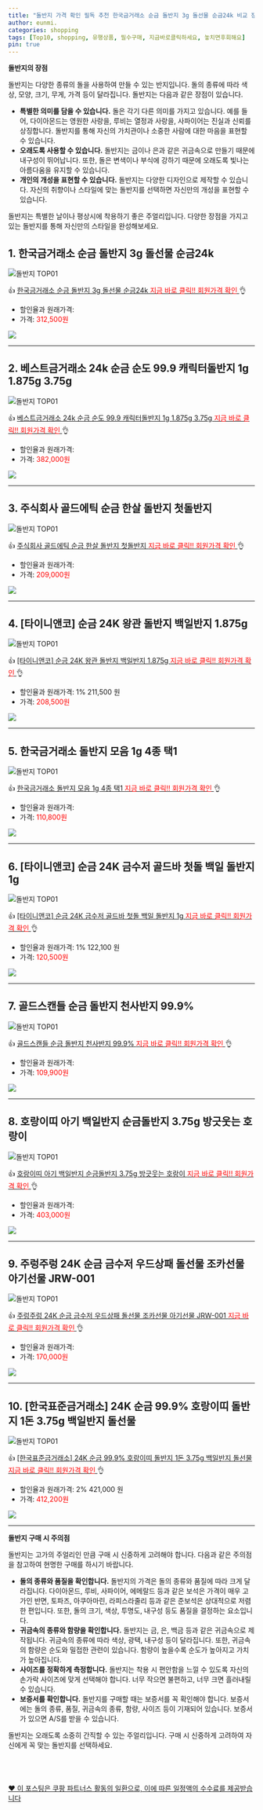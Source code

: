 ```yaml
---
title: "돌반지 가격 확인 필독 추천 한국금거래소 순금 돌반지 3g 돌선물 순금24k 비교 장점 구매가이드"
author: eunmi.
categories: shopping
tags: [Top10, shopping, 유행상품, 필수구매, 지금바로클릭하세요, 놓치면후회해요]
pin: true
---
```

**돌반지의 장점**

돌반지는 다양한 종류의 돌을 사용하여 만들 수 있는 반지입니다. 돌의 종류에 따라 색상, 모양, 크기, 무게, 가격 등이 달라집니다. 돌반지는 다음과 같은 장점이 있습니다.

* **특별한 의미를 담을 수 있습니다.** 돌은 각기 다른 의미를 가지고 있습니다. 예를 들어, 다이아몬드는 영원한 사랑을, 루비는 열정과 사랑을, 사파이어는 진실과 신뢰를 상징합니다. 돌반지를 통해 자신의 가치관이나 소중한 사람에 대한 마음을 표현할 수 있습니다.
* **오래도록 사용할 수 있습니다.** 돌반지는 금이나 은과 같은 귀금속으로 만들기 때문에 내구성이 뛰어납니다. 또한, 돌은 변색이나 부식에 강하기 때문에 오래도록 빛나는 아름다움을 유지할 수 있습니다.
* **개인의 개성을 표현할 수 있습니다.** 돌반지는 다양한 디자인으로 제작할 수 있습니다. 자신의 취향이나 스타일에 맞는 돌반지를 선택하면 자신만의 개성을 표현할 수 있습니다.

돌반지는 특별한 날이나 평상시에 착용하기 좋은 주얼리입니다. 다양한 장점을 가지고 있는 돌반지를 통해 자신만의 스타일을 완성해보세요.

   

## 1. 한국금거래소 순금 돌반지 3g 돌선물 순금24k

![돌반지 TOP01](https://thumbnail8.coupangcdn.com/thumbnails/remote/230x230ex/image/vendor_inventory/5f68/103714cb2868dfc24f549e55a6baa882a2935407a6dfc0e302ffa759094e.jpg)


👍 [한국금거래소 순금 돌반지 3g 돌선물 순금24k <font color=red> 지금 바로 클릭!! 회원가격 확인 </font> ](https://link.coupang.com/re/AFFSDP?lptag=AF3617701&subid=GithubCoopas&pageKey=4738508483&traceid=V0-153&itemId=6018163285&vendorItemId=73315841517) 👌 


- 할인율과 원래가격: 
- 가격: <span style='color:red'>312,500원</span>

[![](/discount_price.png)](https://link.coupang.com/re/AFFSDP?lptag=AF3617701&subid=GithubCoopas&pageKey=4738508483&traceid=V0-153&itemId=6018163285&vendorItemId=73315841517)

---


   

## 2. 베스트금거래소 24k 순금 순도 99.9 캐릭터돌반지 1g 1.875g 3.75g

![돌반지 TOP01](https://thumbnail9.coupangcdn.com/thumbnails/remote/230x230ex/image/vendor_inventory/39ec/5d3abfb800f2ee7f54897dc0f17c4293132cdfbca842bfc441af31d2b554.jpg)


👍 [베스트금거래소 24k 순금 순도 99.9 캐릭터돌반지 1g 1.875g 3.75g <font color=red> 지금 바로 클릭!! 회원가격 확인 </font> ](https://link.coupang.com/re/AFFSDP?lptag=AF3617701&subid=GithubCoopas&pageKey=7613325154&traceid=V0-153&itemId=20168550747&vendorItemId=3047291103) 👌 


- 할인율과 원래가격: 
- 가격: <span style='color:red'>382,000원</span>

[![](/discount_price.png)](https://link.coupang.com/re/AFFSDP?lptag=AF3617701&subid=GithubCoopas&pageKey=7613325154&traceid=V0-153&itemId=20168550747&vendorItemId=3047291103)

---


   

## 3. 주식회사 골드에틱 순금 한살 돌반지 첫돌반지

![돌반지 TOP01](https://thumbnail6.coupangcdn.com/thumbnails/remote/230x230ex/image/vendor_inventory/images/2018/11/12/13/7/a6343ffa-d673-4d9d-88f1-67546433469c.jpg)


👍 [주식회사 골드에틱 순금 한살 돌반지 첫돌반지 <font color=red> 지금 바로 클릭!! 회원가격 확인 </font> ](https://link.coupang.com/re/AFFSDP?lptag=AF3617701&subid=GithubCoopas&pageKey=155785089&traceid=V0-153&itemId=448532233&vendorItemId=4112078619) 👌 


- 할인율과 원래가격: 
- 가격: <span style='color:red'>209,000원</span>

[![](/discount_price.png)](https://link.coupang.com/re/AFFSDP?lptag=AF3617701&subid=GithubCoopas&pageKey=155785089&traceid=V0-153&itemId=448532233&vendorItemId=4112078619)

---


   

## 4. [타이니앤코] 순금 24K 왕관 돌반지 백일반지 1.875g

![돌반지 TOP01](https://thumbnail9.coupangcdn.com/thumbnails/remote/230x230ex/image/vendor_inventory/f5a9/126ef846aec8f5496e0089f1f51dbb7cba5a382a5d50717caaa61a746a1b.jpg)


👍 [[타이니앤코] 순금 24K 왕관 돌반지 백일반지 1.875g <font color=red> 지금 바로 클릭!! 회원가격 확인 </font> ](https://link.coupang.com/re/AFFSDP?lptag=AF3617701&subid=GithubCoopas&pageKey=7390000980&traceid=V0-153&itemId=19104490060&vendorItemId=86224949345) 👌 


- 할인율과 원래가격: 1%  211,500   원
- 가격: <span style='color:red'>208,500원</span>

[![](/discount_price.png)](https://link.coupang.com/re/AFFSDP?lptag=AF3617701&subid=GithubCoopas&pageKey=7390000980&traceid=V0-153&itemId=19104490060&vendorItemId=86224949345)

---


   

## 5. 한국금거래소 돌반지 모음 1g 4종 택1

![돌반지 TOP01](https://thumbnail8.coupangcdn.com/thumbnails/remote/230x230ex/image/vendor_inventory/9d8c/f4a3f321aea9a21b3b4740776dadf9516b644e827e2eb0f204d35fb1e229.jpg)


👍 [한국금거래소 돌반지 모음 1g 4종 택1 <font color=red> 지금 바로 클릭!! 회원가격 확인 </font> ](https://link.coupang.com/re/AFFSDP?lptag=AF3617701&subid=GithubCoopas&pageKey=7282661216&traceid=V0-153&itemId=18596697782&vendorItemId=85732824339) 👌 


- 할인율과 원래가격: 
- 가격: <span style='color:red'>110,800원</span>

[![](/discount_price.png)](https://link.coupang.com/re/AFFSDP?lptag=AF3617701&subid=GithubCoopas&pageKey=7282661216&traceid=V0-153&itemId=18596697782&vendorItemId=85732824339)

---


   

## 6. [타이니앤코] 순금 24K 금수저 골드바 첫돌 백일 돌반지 1g

![돌반지 TOP01](https://thumbnail9.coupangcdn.com/thumbnails/remote/230x230ex/image/vendor_inventory/8ba9/dead79ff0c64906f32e3b3669088de63891aab71ac5afcb2cdc80067e7e7.jpg)


👍 [[타이니앤코] 순금 24K 금수저 골드바 첫돌 백일 돌반지 1g <font color=red> 지금 바로 클릭!! 회원가격 확인 </font> ](https://link.coupang.com/re/AFFSDP?lptag=AF3617701&subid=GithubCoopas&pageKey=7284396179&traceid=V0-153&itemId=18604427622&vendorItemId=85503279481) 👌 


- 할인율과 원래가격: 1%  122,100   원
- 가격: <span style='color:red'>120,500원</span>

[![](/discount_price.png)](https://link.coupang.com/re/AFFSDP?lptag=AF3617701&subid=GithubCoopas&pageKey=7284396179&traceid=V0-153&itemId=18604427622&vendorItemId=85503279481)

---


   

## 7. 골드스캔들 순금 돌반지 천사반지 99.9%

![돌반지 TOP01](https://thumbnail7.coupangcdn.com/thumbnails/remote/230x230ex/image/vendor_inventory/images/2018/07/26/16/4/429ce60f-edac-4d12-9038-dfe6b0be2e91.jpg)


👍 [골드스캔들 순금 돌반지 천사반지 99.9% <font color=red> 지금 바로 클릭!! 회원가격 확인 </font> ](https://link.coupang.com/re/AFFSDP?lptag=AF3617701&subid=GithubCoopas&pageKey=151848602&traceid=V0-153&itemId=438382740&vendorItemId=3835011050) 👌 


- 할인율과 원래가격: 
- 가격: <span style='color:red'>109,900원</span>

[![](/discount_price.png)](https://link.coupang.com/re/AFFSDP?lptag=AF3617701&subid=GithubCoopas&pageKey=151848602&traceid=V0-153&itemId=438382740&vendorItemId=3835011050)

---


   

## 8. 호랑이띠 아기 백일반지 순금돌반지 3.75g 방긋웃는 호랑이

![돌반지 TOP01](https://thumbnail9.coupangcdn.com/thumbnails/remote/230x230ex/image/vendor_inventory/2459/fc4019ac146a7454d2990026b34aa5be51745e495353eef9bd795a8fc3d6.jpg)


👍 [호랑이띠 아기 백일반지 순금돌반지 3.75g 방긋웃는 호랑이 <font color=red> 지금 바로 클릭!! 회원가격 확인 </font> ](https://link.coupang.com/re/AFFSDP?lptag=AF3617701&subid=GithubCoopas&pageKey=6458599458&traceid=V0-153&itemId=14047483889&vendorItemId=82169792341) 👌 


- 할인율과 원래가격: 
- 가격: <span style='color:red'>403,000원</span>

[![](/discount_price.png)](https://link.coupang.com/re/AFFSDP?lptag=AF3617701&subid=GithubCoopas&pageKey=6458599458&traceid=V0-153&itemId=14047483889&vendorItemId=82169792341)

---


   

## 9. 주렁주렁 24K 순금 금수저 우드상패 돌선물 조카선물 아기선물 JRW-001

![돌반지 TOP01](https://thumbnail6.coupangcdn.com/thumbnails/remote/230x230ex/image/vendor_inventory/9e99/024a859d78659b52202b6a1beba177d780335f514a14419788c553dcb4bc.jpg)


👍 [주렁주렁 24K 순금 금수저 우드상패 돌선물 조카선물 아기선물 JRW-001 <font color=red> 지금 바로 클릭!! 회원가격 확인 </font> ](https://link.coupang.com/re/AFFSDP?lptag=AF3617701&subid=GithubCoopas&pageKey=6101857429&traceid=V0-153&itemId=11423508441&vendorItemId=4808391536) 👌 


- 할인율과 원래가격: 
- 가격: <span style='color:red'>170,000원</span>

[![](/discount_price.png)](https://link.coupang.com/re/AFFSDP?lptag=AF3617701&subid=GithubCoopas&pageKey=6101857429&traceid=V0-153&itemId=11423508441&vendorItemId=4808391536)

---


   

## 10. [한국표준금거래소] 24K 순금 99.9% 호랑이띠 돌반지 1돈 3.75g 백일반지 돌선물

![돌반지 TOP01](https://thumbnail10.coupangcdn.com/thumbnails/remote/230x230ex/image/vendor_inventory/4888/b91e5271f232535c8ff28b396b0e121789cc1dacb2a6fe833ab8a6b01d2c.jpg)


👍 [[한국표준금거래소] 24K 순금 99.9% 호랑이띠 돌반지 1돈 3.75g 백일반지 돌선물 <font color=red> 지금 바로 클릭!! 회원가격 확인 </font> ](https://link.coupang.com/re/AFFSDP?lptag=AF3617701&subid=GithubCoopas&pageKey=7494929932&traceid=V0-153&itemId=19606750184&vendorItemId=86713819885) 👌 


- 할인율과 원래가격: 2%  421,000   원
- 가격: <span style='color:red'>412,200원</span>

[![](/discount_price.png)](https://link.coupang.com/re/AFFSDP?lptag=AF3617701&subid=GithubCoopas&pageKey=7494929932&traceid=V0-153&itemId=19606750184&vendorItemId=86713819885)

---
**돌반지 구매 시 주의점**

돌반지는 고가의 주얼리인 만큼 구매 시 신중하게 고려해야 합니다. 다음과 같은 주의점을 참고하여 현명한 구매를 하시기 바랍니다.

* **돌의 종류와 품질을 확인합니다.** 돌반지의 가격은 돌의 종류와 품질에 따라 크게 달라집니다. 다이아몬드, 루비, 사파이어, 에메랄드 등과 같은 보석은 가격이 매우 고가인 반면, 토파즈, 아쿠아마린, 라피스라줄리 등과 같은 준보석은 상대적으로 저렴한 편입니다. 또한, 돌의 크기, 색상, 투명도, 내구성 등도 품질을 결정하는 요소입니다.
* **귀금속의 종류와 함량을 확인합니다.** 돌반지는 금, 은, 백금 등과 같은 귀금속으로 제작됩니다. 귀금속의 종류에 따라 색상, 광택, 내구성 등이 달라집니다. 또한, 귀금속의 함량은 순도와 밀접한 관련이 있습니다. 함량이 높을수록 순도가 높아지고 가치가 높아집니다.
* **사이즈를 정확하게 측정합니다.** 돌반지는 착용 시 편안함을 느낄 수 있도록 자신의 손가락 사이즈에 맞게 선택해야 합니다. 너무 작으면 불편하고, 너무 크면 흘러내릴 수 있습니다.
* **보증서를 확인합니다.** 돌반지를 구매할 때는 보증서를 꼭 확인해야 합니다. 보증서에는 돌의 종류, 품질, 귀금속의 종류, 함량, 사이즈 등이 기재되어 있습니다. 보증서가 있으면 A/S를 받을 수 있습니다.

돌반지는 오래도록 소중히 간직할 수 있는 주얼리입니다. 구매 시 신중하게 고려하여 자신에게 꼭 맞는 돌반지를 선택하세요.<br><br><br><br><br> [ ❤  이 포스팅은 쿠팡 파트너스 활동의 일환으로, 이에 따른 일정액의 수수료를 제공받습니다](https://link.coupang.com/a/bcEFyh)